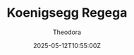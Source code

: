 ---
title: "Koenigsegg Regega"
meta_title: ""
description: "Koenigsegg Regega 2020 by GT.Driver for Assetto Corsa"
date: 2025-05-12T10:55:00Z
thumb: SKTx6LN
mainimage: laWjHxc
cargallery: ["CbSnzXR", "bRnLDJC", "HIQ9mNR"]
categories: ["Car"]
author: "Theodora"
tags: ["Koenigsegg", "Hypercar", "Road", "2020", "GT.Driver", "Sweden"]
draft: false
link: https://modsfire.com/HwV5hTe9Jc4JBBx
zipsize: 121 MB
manu: Koenigsegg
country: Sweden
year: 2020
class: Hypercar
drivetrain: RWD
engine: 5.0L V8 Turbo
power: "1800 bhp"
torque: "2000"
mass: "1625"
speed: "400+"
accel: "2.7 seconds"
gb: KDD
creator: GT.Driver
version: "1.0"
csp: "0.2.6"
carname: "Koenigsegg Regega"
folder: "gtd_koenigsegg_regera"
livery: "25 colors"
r2r: 0
host: ModsFire
---